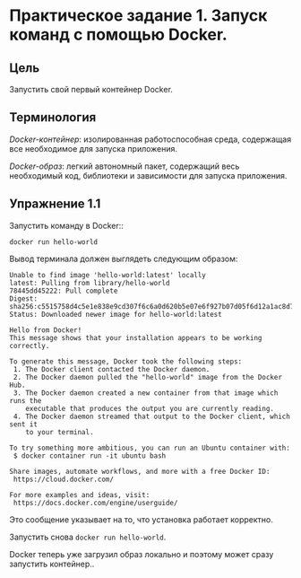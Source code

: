 # Практическое задание 1. Запуск команд с помощью Docker.

## Цель

Запустить свой первый контейнер Docker.

## Терминология

*Docker-контейнер*: изолированная работоспособная среда, содержащая все необходимое для запуска приложения.

*Docker-образ*: легкий автономный пакет, содержащий весь необходимый код, библиотеки и зависимости для запуска приложения.

## Упражнение 1.1

Запустить команду в Docker::

```
docker run hello-world
```

Вывод терминала должен выглядеть следующим образом:

```
Unable to find image 'hello-world:latest' locally
latest: Pulling from library/hello-world
78445dd45222: Pull complete
Digest: sha256:c5515758d4c5e1e838e9cd307f6c6a0d620b5e07e6f927b07d05f6d12a1ac8d7
Status: Downloaded newer image for hello-world:latest

Hello from Docker!
This message shows that your installation appears to be working correctly.

To generate this message, Docker took the following steps:
 1. The Docker client contacted the Docker daemon.
 2. The Docker daemon pulled the "hello-world" image from the Docker Hub.
 3. The Docker daemon created a new container from that image which runs the
    executable that produces the output you are currently reading.
 4. The Docker daemon streamed that output to the Docker client, which sent it
    to your terminal.

To try something more ambitious, you can run an Ubuntu container with:
 $ docker container run -it ubuntu bash

Share images, automate workflows, and more with a free Docker ID:
 https://cloud.docker.com/

For more examples and ideas, visit:
 https://docs.docker.com/engine/userguide/
```

Это сообщение указывает на то, что установка  работает корректно.

Запустить снова  `docker run hello-world`.

Docker теперь уже загрузил образ локально и поэтому может сразу запустить контейнер..
